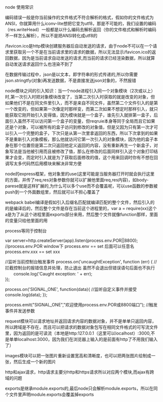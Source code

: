 node 使用常识

编码错误一般是你当前操作的文件格式不符合解析的格式，假如你的文件格式为ANSI，你就算用什么iconv-lite想把它变为utf8，那是不可能的，我们设置的编码（res.writeHead）一般都是以什么编码去解析返回（你的文件格式和解析时编码不一样怎么解析），所以不是把ANSI转化成utf8的

/favicon.ico是http模块创建服务器后自动发送的请求，由于node不可以在一个请求里获取另一个不是在当前请求里的请求的数据，所以无法显示/favicon.ico的返回数据，因为是当前请求自动发送的请求,而当前的请求已经渲染数据，所以就算自动发送请求返回什么也渲染不到了

在数据传输过程中，json是以文本，即字符串的形式传递的,所以你需要json.stringtfy(对象)再发送数据，不是直接发送json对象的，不然报错

node模块之间的引入知识：当一个node进程引入同一个对象模块（2次或以上）时,第一次引入时把对象模块改变了，当第二次引入时获取的就是改变的对象，但如果他们不是在同文件里引入，而不是来自不同文件，虽然第二个文件引入的是第一个改变的，但如果第一次像定时那样变，而第二次如果不想定时那样引入，就只能获取它刚开始引入变得值，因为模块就是一个盒子，谁先引入就排第一盒子，后面引入虽然不可以访问第一个盒子的变量，但reqruie本身等同于全局而且它如果还是个对象，可以被所有的盒子访问到修改的对象值，但是又因为只有第一次才可以引入一个完整的盒子，下次只是从第一次里拿返回的东西，所以下次拿到的如果不是重新引入对象模板，那么他就访问它第一次引入的对象模块，因为他的盒子本身在那个位置但是第二次只返回他定义返回的内容，没有重新再生一个新盒子，对象写法是当他被引用而且被修改了值，那么在修改的后面同样引入这个对象打印结果才会变，而定时引入就是为了获取后面修改的值，这个用来回调时你有不想在回调写太多代码然后用模块来解决非常方便

node的express框架，他对象里的use(这里可能是当服务器打开时就会执行这里的方面，并传了req,res对象参数你就可以扩展他里面req,res内容)，如body-parese就是这样扩展的,为什么可以多个use而不会覆盖呢，可以use函数的参数被push到一个外面数组里，然后就可以不担心覆盖了

webpack babel编译是假如引入后缀名匹配就编译匹配的整个文件，然后引入的的是编译后的，然后整个文件是存在当前这个进程里的，var a = require(xx)这个a是为了从这个进程里面exports部分来用，然后整个文件就像function那样，里面的变量只给他里面的用

process等同于控制台

var server=http.createServer(app).listen(process.env.POR||8800);  //process.env.POR  window下 process.env == set 后面可以任意名process.env.xxx == set xxx

//监听当前控制台触发事件
process.on('uncaughtException', function (err) {  //拦截控制台的报错信息并处理，防止退出 虽然不会退出但错误语句后面也不执行
　　console.log('Caught exception: ' + err);  
}); 

process.on('SIGNAL_ONE', function(data){  //监听自定义事件并接受
    console.log(data);
});

process.emit("SIGNAL_ONE","欢迎使用process.env.POR或8800端口");   //触发事件并发送参数


request模块可以请求地址并返回请求内容的数据对象，并不是单单只返回内容，所以跨域是不存在，而且可以把请求的数据对象包写在相同文件格式的可写流文件里，因为返回的是可读流（本地是http:127.0.0.1（这里可以localhost）:3000,不是单单localhost:3000，因为我们在浏览器上输入的是前面有http了不用我们输入了）

images模块可以把一张图片重新设置宽高和清晰度，也可以把两张图片绘制成一张，然后生成一个新的图片

http和ajax请求，http请求主要分http和https请求所以对应两个模块,而ajax有跨域的问题

exports是继承module.exports的,最后node只会解析module.exports，所以在同个文件里声明module.exports会覆盖掉exports

